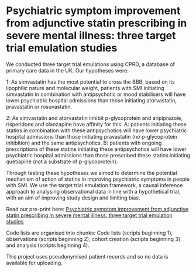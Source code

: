 # Psychiatric symptom improvement from adjunctive statin prescribing in severe mental illness: three target trial emulation studies

We conducted three target trial emulations using CPRD, a database of primary care data in the UK. Our hypotheses were:

1: As simvastatin has the most potential to cross the BBB, based on its lipophilic nature and molecular weight, patients with SMI initiating simvastatin in combination with antipsychotic or mood stabilisers will have lower psychiatric hospital admissions than those initiating atorvastatin, pravastatin or rosuvastatin.

2: As simvastatin and atorvastatin inhibit p-glycoprotein and aripiprazole, risperidone and olanzapine have affinity for this:
  A: patients initiating these statins in combination with these antipsychotics will have lower psychiatric hospital admissions than those initiating pravastatin (no p-glycoprotein inhibition) and the same antipsychotics.
  B: patients with ongoing prescriptions of these statins initiating these antipsychotics will have lower psychiatric hospital admissions than those prescribed these statins initiating quetiapine (not a substrate of p-glycoprotein).

Through testing these hypotheses we aimed to determine the potential mechanism of action of statins in improving psychiatric symptoms in people with SMI. We use the target trial emulation framework, a causal inference approach to analysing observational data in line with a hypothetical trial, with an aim of improving study design and limiting bias.

Read our pre-print here:
[Psychiatric symptom improvement from adjunctive statin prescribing in severe mental illness: three target trial emulation studies](https://www.medrxiv.org/content/10.1101/2025.01.20.25320829v1)

Code lists are organised into chunks: Code lists (scripts beginning 1), observations (scripts beginning 2), cohort creation (scripts beginning 3) and analysis (scripts beginning 4).

This project uses pseudonymised patient records and so no data is available for uploading.
